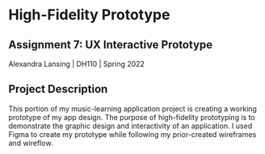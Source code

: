 # High-Fidelity Prototype

## Assignment 7: UX Interactive Prototype
Alexandra Lansing | DH110 | Spring 2022

## Project Description
This portion of my music-learning application project is creating a working prototype of my app design. The purpose of high-fidelity prototyping is to demonstrate the graphic design and interactivity of an application. I used Figma to create my prototype while following my prior-created wireframes and wireflow. 
